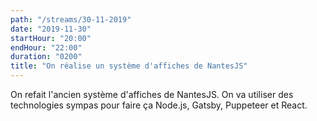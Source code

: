 ```yaml
---
path: "/streams/30-11-2019"
date: "2019-11-30"
startHour: "20:00"
endHour: "22:00"
duration: "0200"
title: "On réalise un système d'affiches de NantesJS"
---
```


On refait l'ancien système d'affiches de NantesJS. On va utiliser des technologies sympas pour faire ça Node.js, Gatsby, Puppeteer et React.
